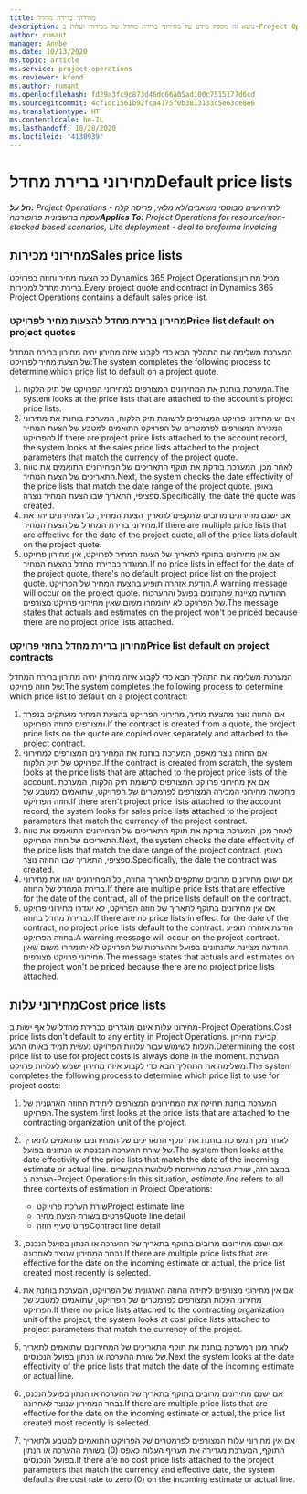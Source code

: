 ```yaml
---
title: מחירוני ברירת מחדל
description: נושא זה מספק מידע על מחירוני ברירת מחדל של מכירות ועלות ב-Project Operations.
author: rumant
manager: Annbe
ms.date: 10/13/2020
ms.topic: article
ms.service: project-operations
ms.reviewer: kfend
ms.author: rumant
ms.openlocfilehash: fd29a3fc9c873d46dd66a05ad100c7515177d6cd
ms.sourcegitcommit: 4cf1dc1561b92fca4175f0b3813133c5e63ce8e6
ms.translationtype: HT
ms.contentlocale: he-IL
ms.lasthandoff: 10/28/2020
ms.locfileid: "4130939"
---
```

# <a name="default-price-lists"></a><span data-ttu-id="6a2d3-103">מחירוני ברירת מחדל</span><span class="sxs-lookup"><span data-stu-id="6a2d3-103">Default price lists</span></span>

<span data-ttu-id="6a2d3-104">_**חל על:** Project Operations לתרחישים מבוססי משאבים/לא מלאי, פריסה קלה - עסקה בחשבונית פרופורמה_</span><span class="sxs-lookup"><span data-stu-id="6a2d3-104">_**Applies To:** Project Operations for resource/non-stocked based scenarios, Lite deployment - deal to proforma invoicing_</span></span>

## <a name="sales-price-lists"></a><span data-ttu-id="6a2d3-105">מחירוני מכירות</span><span class="sxs-lookup"><span data-stu-id="6a2d3-105">Sales price lists</span></span>

<span data-ttu-id="6a2d3-106">כל הצעת מחיר וחוזה בפרויקט Dynamics 365 Project Operations מכיל מחירון ברירת מחדל למכירות.</span><span class="sxs-lookup"><span data-stu-id="6a2d3-106">Every project quote and contract in Dynamics 365 Project Operations contains a default sales price list.</span></span> 

### <a name="price-list-default-on-project-quotes"></a><span data-ttu-id="6a2d3-107">מחירון ברירת מחדל להצעות מחיר לפרויקט</span><span class="sxs-lookup"><span data-stu-id="6a2d3-107">Price list default on project quotes</span></span>
<span data-ttu-id="6a2d3-108">המערכת משלימה את התהליך הבא כדי לקבוע איזה מחירון יהיה מחירון ברירת המחדל של הצעת מחיר לפרויקט:</span><span class="sxs-lookup"><span data-stu-id="6a2d3-108">The system completes the following process to determine which price list to default on a project quote:</span></span>

1. <span data-ttu-id="6a2d3-109">המערכת בוחנת את המחירונים המצורפים למחירוני הפרויקט של תיק הלקוח.</span><span class="sxs-lookup"><span data-stu-id="6a2d3-109">The system looks at the price lists that are attached to the account's project price lists.</span></span> 
2. <span data-ttu-id="6a2d3-110">אם יש מחירוני פרויקט המצורפים לרשומת תיק הלקוח, המערכת בוחנת את מחירוני המכירה המצורפים לפרמטרים של הפרויקט התואמים למטבע של הצעת המחיר להפרויקט.</span><span class="sxs-lookup"><span data-stu-id="6a2d3-110">If there are project price lists attached to the account record, the system looks at the sales price lists attached to the project parameters that match the currency of the project quote.</span></span>
3. <span data-ttu-id="6a2d3-111">לאחר מכן, המערכת בודקת את תוקף התאריכים של המחירונים התואמים את טווח התאריכים של הצעת המחיר.</span><span class="sxs-lookup"><span data-stu-id="6a2d3-111">Next, the system checks the date effectivity of the price lists that match the date range of the project quote.</span></span> <span data-ttu-id="6a2d3-112">באופן ספציפי, התאריך שבו הצעת המחיר נוצרה.</span><span class="sxs-lookup"><span data-stu-id="6a2d3-112">Specifically, the date the quote was created.</span></span>
4. <span data-ttu-id="6a2d3-113">אם ישנם מחירונים מרובים שתקפים לתאריך הצעת המחיר, כל המחירונים יהוו את מחירוני ברירת המחדל של הצעת המחיר.</span><span class="sxs-lookup"><span data-stu-id="6a2d3-113">If there are multiple price lists that are effective for the date of the project quote, all of the price lists default on the project quote.</span></span>
5. <span data-ttu-id="6a2d3-114">אם אין מחירונים בתוקף לתאריך של הצעת המחיר לפרויקט, אין מחירון פרויקט המוגדר כברירת מחדל בהצעת המחיר.</span><span class="sxs-lookup"><span data-stu-id="6a2d3-114">If no price lists in effect for the date of the project quote, there's no default project price list on the project quote.</span></span> <span data-ttu-id="6a2d3-115">הודעת אזהרה תופיע בהצעת המחיר של הפרויקט.</span><span class="sxs-lookup"><span data-stu-id="6a2d3-115">A warning message will occur on the project quote.</span></span> <span data-ttu-id="6a2d3-116">ההודעה מציינת שהנתונים בפועל וההערכות של הפרויקט לא יתומחרו משום שאין מחירוני פרויקט מצורפים.</span><span class="sxs-lookup"><span data-stu-id="6a2d3-116">The message states that actuals and estimates on the project won't be priced because there are no project price lists attached.</span></span>

### <a name="price-list-default-on-project-contracts"></a><span data-ttu-id="6a2d3-117">מחירון ברירת מחדל בחוזי פרויקט</span><span class="sxs-lookup"><span data-stu-id="6a2d3-117">Price list default on project contracts</span></span> 
<span data-ttu-id="6a2d3-118">המערכת משלימה את התהליך הבא כדי לקבוע איזה מחירון יהיה מחירון ברירת המחדל של חוזה פרויקט:</span><span class="sxs-lookup"><span data-stu-id="6a2d3-118">The system completes the following process to determine which price list to default on a project contract:</span></span>

1. <span data-ttu-id="6a2d3-119">אם החוזה נוצר מהצעת מחיר, מחירוני הפרויקט בהצעת המחיר מועתקים בנפרד ומצורפים לחוזה הפרויקט.</span><span class="sxs-lookup"><span data-stu-id="6a2d3-119">If the contract is created from a quote, the project price lists on the quote are copied over separately and attached to the project contract.</span></span>
2. <span data-ttu-id="6a2d3-120">אם החוזה נוצר מאפס, המערכת בוחנת את המחירונים המצורפים למחירוני הפרויקט של תיק הלקוח.</span><span class="sxs-lookup"><span data-stu-id="6a2d3-120">If the contract is created from scratch, the system looks at the price lists that are attached to the project price lists of the account.</span></span> <span data-ttu-id="6a2d3-121">אם אין מחירוני פרויקט המצורפים לרשומת תיק הלקוח, המערכת מחפשת מחירוני המכירה המצורפים לפרמטרים של הפרויקט, שתואמים למטבע של חוזה הפרויקט.</span><span class="sxs-lookup"><span data-stu-id="6a2d3-121">If there aren't project price lists attached to the account record, the system looks for sales price lists attached to the project parameters that match the currency of the project contract.</span></span>
4. <span data-ttu-id="6a2d3-122">לאחר מכן, המערכת בודקת את תוקף התאריכים של המחירונים התואמים את טווח התאריכים של חוזה הפרויקט.</span><span class="sxs-lookup"><span data-stu-id="6a2d3-122">Next, the system checks the date effectivity of the price lists that match the date range of the project contract.</span></span> <span data-ttu-id="6a2d3-123">באופן ספציפי, התאריך שבו החוזה נוצר.</span><span class="sxs-lookup"><span data-stu-id="6a2d3-123">Specifically, the date the contract was created.</span></span>
5. <span data-ttu-id="6a2d3-124">אם ישנם מחירונים מרובים שתקפים לתאריך החוזה, כל המחירונים יהוו את מחירוני ברירת המחדל של החוזה.</span><span class="sxs-lookup"><span data-stu-id="6a2d3-124">If there are multiple price lists that are effective for the date of the contract, all of the price lists default on the contract.</span></span>
6. <span data-ttu-id="6a2d3-125">אם אין מחירונים בתוקף לתאריך של חוזה הפרויקט, לא יוגדרו מחירוני פרויקט כברירת מחדל בחוזה.</span><span class="sxs-lookup"><span data-stu-id="6a2d3-125">If there are no price lists in effect for the date of the contract, no project price lists default to the contract.</span></span> <span data-ttu-id="6a2d3-126">הודעת אזהרה תופיע בחוזה הפרויקט.</span><span class="sxs-lookup"><span data-stu-id="6a2d3-126">A warning message will occur on the project contract.</span></span> <span data-ttu-id="6a2d3-127">ההודעה מציינת שהנתונים בפועל וההערכות של הפרויקט לא יתומחרו משום שאין מחירוני פרויקט מצורפים.</span><span class="sxs-lookup"><span data-stu-id="6a2d3-127">The message states that actuals and estimates on the project won't be priced because there are no project price lists attached.</span></span>

## <a name="cost-price-lists"></a><span data-ttu-id="6a2d3-128">מחירוני עלות</span><span class="sxs-lookup"><span data-stu-id="6a2d3-128">Cost price lists</span></span>

<span data-ttu-id="6a2d3-129">מחירוני עלות אינם מוגדרים כברירת מחדל של אף ישות ב-Project Operations.</span><span class="sxs-lookup"><span data-stu-id="6a2d3-129">Cost price lists don't default to any entity in Project Operations.</span></span> <span data-ttu-id="6a2d3-130">קביעת מחירון העלות לשימוש עבור עלויות הפרויקט נעשית תמיד באותו הרגע.</span><span class="sxs-lookup"><span data-stu-id="6a2d3-130">Determining the cost price list to use for project costs is always done in the moment.</span></span> <span data-ttu-id="6a2d3-131">המערכת משלימה את התהליך הבא כדי לקבוע איזה מחירון ישמש לעלויות פרויקט:</span><span class="sxs-lookup"><span data-stu-id="6a2d3-131">The system completes the following process to determine which price list to use for project costs:</span></span>

1. <span data-ttu-id="6a2d3-132">המערכת בוחנת תחילה את המחירונים המצורפים ליחידת החוזה הארגונית של הפרויקט.</span><span class="sxs-lookup"><span data-stu-id="6a2d3-132">The system first looks at the price lists that are attached to the contracting organization unit of the project.</span></span>
2. <span data-ttu-id="6a2d3-133">לאחר מכן המערכת בוחנת את תוקף התאריכים של המחירונים שתואמים לתאריך של שורת ההערכה הנכנסת או הנתונים בפועל.</span><span class="sxs-lookup"><span data-stu-id="6a2d3-133">The system then looks at the date effectivity of the price lists that match the date of the incoming estimate or actual line.</span></span> <span data-ttu-id="6a2d3-134">במצב הזה, *שורת הערכה* מתייחסת לשלושת ההקשרים הערכה ב-Project Operations:</span><span class="sxs-lookup"><span data-stu-id="6a2d3-134">In this situation, *estimate line* refers to all three contexts of estimation in Project Operations:</span></span>

    - <span data-ttu-id="6a2d3-135">שורת הערכת פרוייקט</span><span class="sxs-lookup"><span data-stu-id="6a2d3-135">Project estimate line</span></span>
    - <span data-ttu-id="6a2d3-136">פרטים בשורת הצעת מחיר</span><span class="sxs-lookup"><span data-stu-id="6a2d3-136">Quote line detail</span></span>
    - <span data-ttu-id="6a2d3-137">פריט סעיף חוזה</span><span class="sxs-lookup"><span data-stu-id="6a2d3-137">Contract line detail</span></span>
  
3. <span data-ttu-id="6a2d3-138">אם ישנם מחירונים מרובים בתוקף בתאריך של ההערכה או הנתון בפועל הנכנס, נבחר המחירון שנוצר לאחרונה.</span><span class="sxs-lookup"><span data-stu-id="6a2d3-138">If there are multiple price lists that are effective for the date on the incoming estimate or actual, the price list created most recently is selected.</span></span>
4. <span data-ttu-id="6a2d3-139">אם אין מחירוני מצורפים ליחידה החוזה הארגונית של הפרויקט, המערכת בוחנת את מחירוני העלות המצורפים לפרמטרים של הפרויקט, שתואמים למטבע של הפרויקט.</span><span class="sxs-lookup"><span data-stu-id="6a2d3-139">If there no price lists attached to the contracting organization unit of the project, the system looks at cost price lists attached to project parameters that match the currency of the project.</span></span>
5. <span data-ttu-id="6a2d3-140">לאחר מכן המערכת בוחנת את תוקף התאריכים של המחירונים שתואמים לתאריך של שורת ההערכה או הנתון בפועל הנכנסים.</span><span class="sxs-lookup"><span data-stu-id="6a2d3-140">Next the system looks at the date effectivity of the price lists that match the date of the incoming estimate or actual line.</span></span> 
6. <span data-ttu-id="6a2d3-141">אם ישנם מחירונים מרובים בתוקף בתאריך של ההערכה או הנתון בפועל הנכנס, נבחר המחירון שנוצר לאחרונה.</span><span class="sxs-lookup"><span data-stu-id="6a2d3-141">If there are multiple price lists that are effective for the date on the incoming estimate or actual, the price list created most recently is selected.</span></span>
7. <span data-ttu-id="6a2d3-142">אם אין מחירוני עלות המצורפים לפרמטרים של הפרויקט התואמים למטבע ולתאריך התוקף, המערכת מגדירה את תעריף העלות כאפס (0) בשורת ההערכה או הנתון בפועל הנכנסים.</span><span class="sxs-lookup"><span data-stu-id="6a2d3-142">If there are no cost price lists attached to the project parameters that match the currency and effective date, the system defaults the cost rate to zero (0) on the incoming estimate or actual line.</span></span>
